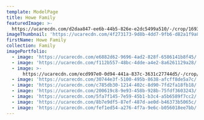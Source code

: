 ```yaml
---
template: ModelPage
title: Howe Family
featuredImage: >-
  https://ucarecdn.com/d2daa847-ee6b-44b5-826e-e2dc5499a510/-/crop/1693x460/694,3/-/preview/
imageThumbnail: 'https://ucarecdn.com/4f273173-9d8b-4dd7-9fb6-d82a1f9a8494/'
firstName: Howe Family
collection: Family
imagePortfolio:
  - image: 'https://ucarecdn.com/e6882d62-9696-4ad2-828f-6586141b8f45/'
  - image: 'https://ucarecdn.com/f112b557-48bc-4dde-a4e2-8a6261129a28/'
  - image: >-
      https://ucarecdn.com/ecd997e0-0d94-441a-837c-3631c27744d5/-/crop/932x618/4,0/-/preview/
  - image: 'https://ucarecdn.com/30744e3f-5100-495b-8638-afcff8de5a7c/'
  - image: 'https://ucarecdn.com/c785db30-1214-402c-8d90-7fd2fa18fb18/'
  - image: 'https://ucarecdn.com/200619c8-9e93-458b-928b-75fdf3603243/'
  - image: 'https://ucarecdn.com/5fa7f145-7e59-45b1-b3c4-a5b6589f7cc2/'
  - image: 'https://ucarecdn.com/8b7e9df5-87ef-487d-ae0d-b46373b5065c/'
  - image: 'https://ucarecdn.com/fef1ed54-a276-4f7a-9e6c-b056018ee7bb/'
---
```


